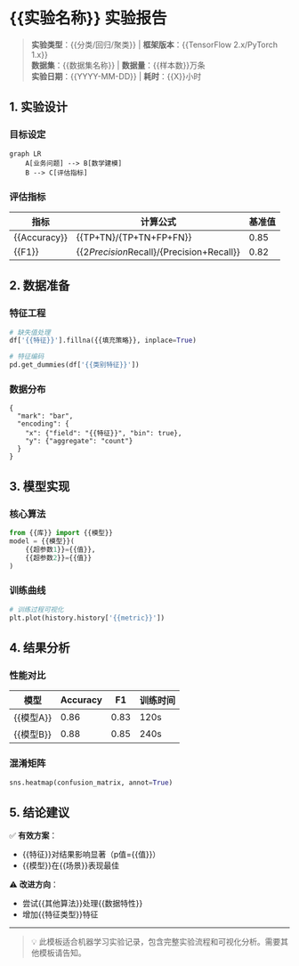# {{实验名称}} 实验报告

> **实验类型**：{{分类/回归/聚类}} | **框架版本**：{{TensorFlow 2.x/PyTorch 1.x}}  
> **数据集**：{{数据集名称}} | **数据量**：{{样本数}}万条  
> **实验日期**：{{YYYY-MM-DD}} | **耗时**：{{X}}小时

## 1. 实验设计
### 目标设定
```mermaid
graph LR
    A[业务问题] --> B[数学建模]
    B --> C[评估指标]
```

### 评估指标
| 指标 | 计算公式 | 基准值 |
|------|----------|--------|
| {{Accuracy}} | {{TP+TN}/{TP+TN+FP+FN}} | 0.85 |
| {{F1}} | {{2*Precision*Recall}/{Precision+Recall}} | 0.82 |

## 2. 数据准备
### 特征工程
```python
# 缺失值处理
df['{{特征}}'].fillna({{填充策略}}, inplace=True)

# 特征编码
pd.get_dummies(df['{{类别特征}}'])
```

### 数据分布
```vega-lite
{
  "mark": "bar",
  "encoding": {
    "x": {"field": "{{特征}}", "bin": true},
    "y": {"aggregate": "count"}
  }
}
```

## 3. 模型实现
### 核心算法
```python
from {{库}} import {{模型}}
model = {{模型}}(
    {{超参数1}}={{值}},
    {{超参数2}}={{值}}
)
```

### 训练曲线
```python
# 训练过程可视化
plt.plot(history.history['{{metric}}'])
```

## 4. 结果分析
### 性能对比
| 模型 | Accuracy | F1 | 训练时间 |
|------|----------|----|----------|
| {{模型A}} | 0.86 | 0.83 | 120s |
| {{模型B}} | 0.88 | 0.85 | 240s |

### 混淆矩阵
```python
sns.heatmap(confusion_matrix, annot=True)
```

## 5. 结论建议
✅ **有效方案**：
- {{特征}}对结果影响显著（p值={{值}}）
- {{模型}}在{{场景}}表现最佳

⚠️ **改进方向**：
- 尝试{{其他算法}}处理{{数据特性}}
- 增加{{特征类型}}特征

---
> 💡 此模板适合机器学习实验记录，包含完整实验流程和可视化分析。需要其他模板请告知。